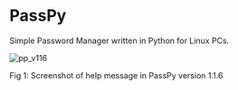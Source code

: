 # PassPy
Simple Password Manager written in Python for Linux PCs.

![pp_v116](https://user-images.githubusercontent.com/8721711/157449454-457d66a8-2e0e-4fea-a6d9-ede621a4e586.png)

Fig 1: Screenshot of help message in PassPy version 1.1.6
